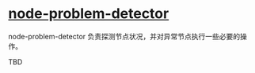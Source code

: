 # [node-problem-detector](https://github.com/kubernetes/node-problem-detector/)

node-problem-detector 负责探测节点状况，并对异常节点执行一些必要的操作。

TBD


